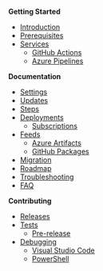 **Getting Started**

* [Introduction](https://github.com/azure/azops/wiki/introduction)
* [Prerequisites](https://github.com/azure/azops/wiki/prerequisites)
* [Services](https://github.com/azure/azops/wiki/services)
  * [GitHub Actions](https://github.com/azure/azops/wiki/github-actions)
  * [Azure Pipelines](https://github.com/azure/azops/wiki/azure-pipelines)

**Documentation**

* [Settings](https://github.com/azure/azops/wiki/settings)
* [Updates](https://github.com/azure/azops/wiki/updates)
* [Steps](https://github.com/azure/azops/wiki/steps)
* [Deployments](https://github.com/azure/azops/wiki/deployments)
  * [Subscriptions](https://github.com/Azure/Enterprise-Scale/wiki/Create-Landingzoness)
* [Feeds](https://github.com/azure/azops/wiki/feeds)
  * [Azure Artifacts](https://github.com/azure/azops/wiki/azure-artifacts)
  * [GitHub Packages](https://github.com/azure/azops/wiki/github-packages)
* [Migration](https://github.com/azure/azops/wiki/migration)
* [Roadmap](https://github.com/azure/azops/wiki/roadmap)
* [Troubleshooting](https://github.com/azure/azops/wiki/troubleshooting)
* [FAQ](https://github.com/azure/azops/wiki/frequently-asked-questions)

**Contributing**

* [Releases](https://github.com/azure/azops/wiki/releases)
* [Tests](https://github.com/azure/azops/wiki/tests)
  * [Pre-release](https://github.com/azure/azops/wiki/pre-release)
* [Debugging](https://github.com/azure/azops/wiki/debugging)
  * [Visual Studio Code](https://github.com/azure/azops/wiki/visual-studio-code)
  * [PowerShell](https://github.com/azure/azops/wiki/powershell)

